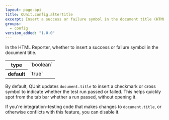 ```yaml
---
layout: page-api
title: QUnit.config.altertitle
excerpt: Insert a success or failure symbol in the document title (HTML Reporter).
groups:
  - config
version_added: "1.0.0"
---
```


In the HTML Reporter, whether to insert a success or failure symbol in the document title.

<table>
<tr>
  <th>type</th>
  <td markdown="span">`boolean`</td>
</tr>
<tr>
  <th>default</th>
  <td markdown="span">`true`</td>
</tr>
</table>

By default, QUnit updates `document.title` to insert a checkmark or cross symbol to indicate whether the test run passed or failed. This helps quickly spot from the tab bar whether a run passed, without opening it.

If you're integration-testing code that makes changes to `document.title`, or otherwise conflicts with this feature, you can disable it.
